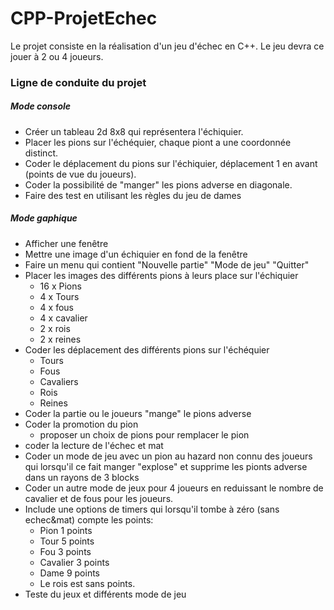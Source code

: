 # CPP-ProjetEchec

Le projet consiste en la réalisation d'un jeu d'échec en C++. Le jeu devra ce jouer à 2 ou 4 joueurs.

### Ligne de conduite du projet
##### Mode console
* Créer un tableau 2d 8x8 qui représentera l'échiquier.
* Placer les pions sur l'échéquier, chaque piont a une coordonnée distinct.
* Coder le déplacement du pions sur l'échiquier, déplacement 1 en avant (points de vue du joueurs).
* Coder la possibilité de "manger" les pions adverse en diagonale.
* Faire des test en utilisant les règles du jeu de dames
##### Mode gaphique
* Afficher une fenêtre
* Mettre une image d'un échiquier en fond de la fenêtre
* Faire un menu qui contient "Nouvelle partie" "Mode de jeu" "Quitter"
* Placer les images des différents pions à leurs place sur l'échiquier
  * 16 x Pions
  * 4 x Tours
  * 4 x fous
  * 4 x cavalier
  * 2 x rois
  * 2 x reines
* Coder les déplacement des différents pions sur l'échéquier
  * Tours
  * Fous
  * Cavaliers
  * Rois
  * Reines
* Coder la partie ou le joueurs "mange" le pions adverse
* Coder la promotion du pion
  * proposer un choix de pions pour remplacer le pion
* coder la lecture de l'échec et mat
* Coder un mode de jeu avec un pion au hazard non connu des joueurs qui lorsqu'il ce fait manger "explose" et supprime les pionts adverse dans un rayons de 3 blocks
* Coder un autre mode de jeux pour 4 joueurs en reduissant le nombre de cavalier et de fous pour les joueurs.
* Include une options de timers qui lorsqu'il tombe à zéro (sans echec&mat) compte les points:
  * Pion 1 points
  * Tour 5 points
  * Fou 3 points
  * Cavalier 3 points
  * Dame 9 points
  * Le rois est sans points.
* Teste du jeux et différents mode de jeu 

